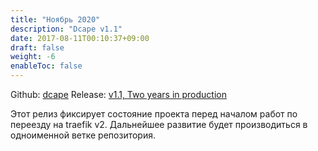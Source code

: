 ```yaml
---
title: "Ноябрь 2020"
description: "Dcape v1.1"
date: 2017-08-11T00:10:37+09:00
draft: false
weight: -6
enableToc: false
---
```


Github: [dcape](https://github.com/dopos/dcape)
Release: [v1.1, Two years in production](https://github.com/dopos/dcape/releases/tag/v1.1)

Этот релиз фиксирует состояние проекта перед началом работ по переезду на traefik v2. Дальнейшее развитие будет производиться в одноименной ветке репозитория.
